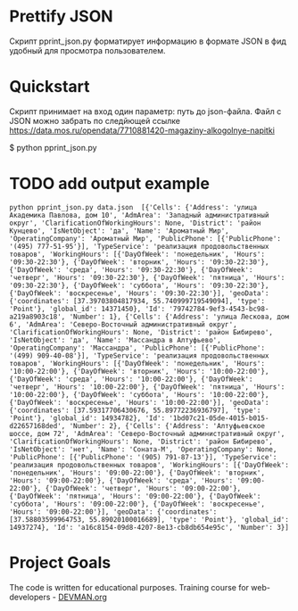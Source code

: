# Prettify JSON
Скрипт pprint_json.py форматирует информацию в формате JSON в фид удобный для просмотра пользователем.

# Quickstart

Скрипт принимает на вход один параметр: путь до json-файла.
Файл с JSON можно забрать по следйющей ссылке
https://data.mos.ru/opendata/7710881420-magaziny-alkogolnye-napitki

$ python pprint_json.py <path to file>

# TODO add output example
`
python pprint_json.py data.json 
[{'Cells': {'Address': 'улица Академика Павлова, дом 10',
            'AdmArea': 'Западный административный округ',
            'ClarificationOfWorkingHours': None,
            'District': 'район Кунцево',
            'IsNetObject': 'да',
            'Name': 'Ароматный Мир',
            'OperatingCompany': 'Ароматный Мир',
            'PublicPhone': [{'PublicPhone': '(495) 777-51-95'}],
            'TypeService': 'реализация продовольственных товаров',
            'WorkingHours': [{'DayOfWeek': 'понедельник',
                              'Hours': '09:30-22:30'},
                             {'DayOfWeek': 'вторник', 'Hours': '09:30-22:30'},
                             {'DayOfWeek': 'среда', 'Hours': '09:30-22:30'},
                             {'DayOfWeek': 'четверг', 'Hours': '09:30-22:30'},
                             {'DayOfWeek': 'пятница', 'Hours': '09:30-22:30'},
                             {'DayOfWeek': 'суббота', 'Hours': '09:30-22:30'},
                             {'DayOfWeek': 'воскресенье',
                              'Hours': '09:30-22:30'}],
            'geoData': {'coordinates': [37.39703804817934, 55.740999719549094],
                        'type': 'Point'},
            'global_id': 14371450},
  'Id': '79742784-9ef3-4543-bc98-a219a8903c18',
  'Number': 1},
 {'Cells': {'Address': 'улица Лескова, дом 6',
            'AdmArea': 'Северо-Восточный административный округ',
            'ClarificationOfWorkingHours': None,
            'District': 'район Бибирево',
            'IsNetObject': 'да',
            'Name': 'Массандра в Алтуфьево',
            'OperatingCompany': 'Массандра',
            'PublicPhone': [{'PublicPhone': '(499) 909-40-08'}],
            'TypeService': 'реализация продовольственных товаров',
            'WorkingHours': [{'DayOfWeek': 'понедельник',
                              'Hours': '10:00-22:00'},
                             {'DayOfWeek': 'вторник', 'Hours': '10:00-22:00'},
                             {'DayOfWeek': 'среда', 'Hours': '10:00-22:00'},
                             {'DayOfWeek': 'четверг', 'Hours': '10:00-22:00'},
                             {'DayOfWeek': 'пятница', 'Hours': '10:00-22:00'},
                             {'DayOfWeek': 'суббота', 'Hours': '10:00-22:00'},
                             {'DayOfWeek': 'воскресенье',
                              'Hours': '10:00-22:00'}],
            'geoData': {'coordinates': [37.59317706430676, 55.89772236936797],
                        'type': 'Point'},
            'global_id': 14934782},
  'Id': '1bd07c21-05de-4015-b015-d22657168ded',
  'Number': 2},
 {'Cells': {'Address': 'Алтуфьевское шоссе, дом 72',
            'AdmArea': 'Северо-Восточный административный округ',
            'ClarificationOfWorkingHours': None,
            'District': 'район Бибирево',
            'IsNetObject': 'нет',
            'Name': 'Соната-М',
            'OperatingCompany': None,
            'PublicPhone': [{'PublicPhone': '(905) 791-87-13'}],
            'TypeService': 'реализация продовольственных товаров',
            'WorkingHours': [{'DayOfWeek': 'понедельник',
                              'Hours': '09:00-22:00'},
                             {'DayOfWeek': 'вторник', 'Hours': '09:00-22:00'},
                             {'DayOfWeek': 'среда', 'Hours': '09:00-22:00'},
                             {'DayOfWeek': 'четверг', 'Hours': '09:00-22:00'},
                             {'DayOfWeek': 'пятница', 'Hours': '09:00-22:00'},
                             {'DayOfWeek': 'суббота', 'Hours': '09:00-22:00'},
                             {'DayOfWeek': 'воскресенье',
                              'Hours': '09:00-22:00'}],
            'geoData': {'coordinates': [37.58803599964753, 55.89020100016689],
                        'type': 'Point'},
            'global_id': 14937274},
  'Id': 'a16c8154-09d8-4207-8e13-cb8db654e95c',
  'Number': 3}]
`
# Project Goals

The code is written for educational purposes. Training course for web-developers - [DEVMAN.org](https://devman.org)
